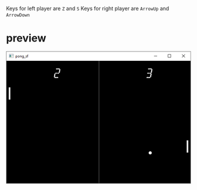 Keys for left player are `Z` and `S`
Keys for right player are `ArrowUp` and `ArrowDown`


# preview
![alt text](preview/screenshot1.png)